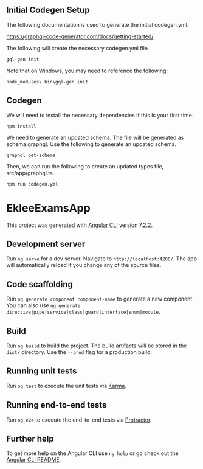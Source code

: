 ## Initial Codegen Setup

The following documentation is used to generate the initial codegen.yml.

https://graphql-code-generator.com/docs/getting-started/

The following will create the necessary codegen.yml file.

```
gql-gen init
```

Note that on Windows, you may need to reference the following:

```
node_modules\.bin\gql-gen init
```

## Codegen

We will need to install the necessary dependencies if this is your first time.

```
npm install
```

We need to generate an updated schema. The file will be generated as schema.graphql. Use the following to generate an updated schema.

```
graphql get-schema
```

Then, we can run the following to create an updated types file, src/app/graphql.ts.

```
npm run codegen.yml
```

# EkleeExamsApp

This project was generated with [Angular CLI](https://github.com/angular/angular-cli) version 7.2.2.

## Development server

Run `ng serve` for a dev server. Navigate to `http://localhost:4200/`. The app will automatically reload if you change any of the source files.

## Code scaffolding

Run `ng generate component component-name` to generate a new component. You can also use `ng generate directive|pipe|service|class|guard|interface|enum|module`.

## Build

Run `ng build` to build the project. The build artifacts will be stored in the `dist/` directory. Use the `--prod` flag for a production build.

## Running unit tests

Run `ng test` to execute the unit tests via [Karma](https://karma-runner.github.io).

## Running end-to-end tests

Run `ng e2e` to execute the end-to-end tests via [Protractor](http://www.protractortest.org/).

## Further help

To get more help on the Angular CLI use `ng help` or go check out the [Angular CLI README](https://github.com/angular/angular-cli/blob/master/README.md).
